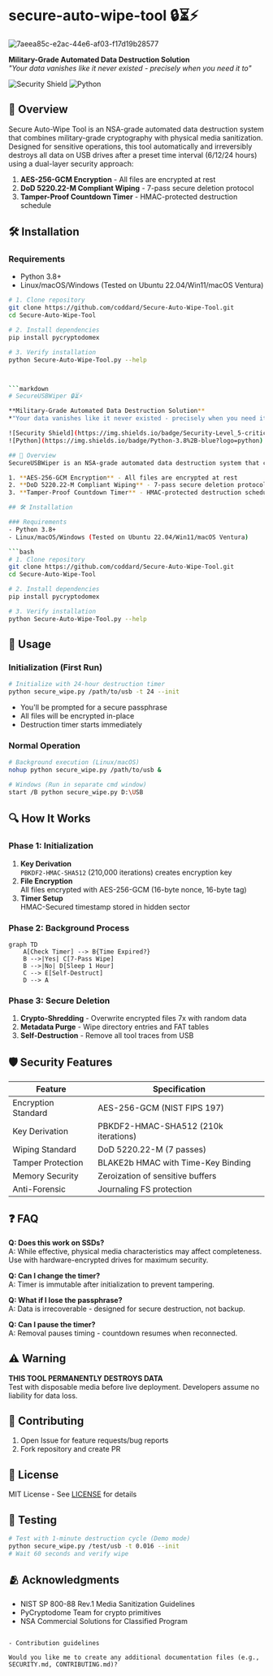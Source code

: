 # secure-auto-wipe-tool 🔒⏳⚡

![7aeea85c-e2ac-44e6-af03-f17d19b28577](https://github.com/user-attachments/assets/c86fbab9-a78a-4935-ba4b-5bd9e06ffe52)


**Military-Grade Automated Data Destruction Solution**  
*"Your data vanishes like it never existed - precisely when you need it to"*

![Security Shield](https://img.shields.io/badge/Security-Level_5-critical?logo=security) 
![Python](https://img.shields.io/badge/Python-3.8%2B-blue?logo=python)

## 📖 Overview
Secure Auto-Wipe Tool is an NSA-grade automated data destruction system that combines military-grade cryptography with physical media sanitization. Designed for sensitive operations, this tool automatically and irreversibly destroys all data on USB drives after a preset time interval (6/12/24 hours) using a dual-layer security approach:

1. **AES-256-GCM Encryption** - All files are encrypted at rest
2. **DoD 5220.22-M Compliant Wiping** - 7-pass secure deletion protocol
3. **Tamper-Proof Countdown Timer** - HMAC-protected destruction schedule

## 🛠 Installation

### Requirements
- Python 3.8+
- Linux/macOS/Windows (Tested on Ubuntu 22.04/Win11/macOS Ventura)

```bash
# 1. Clone repository
git clone https://github.com/coddard/Secure-Auto-Wipe-Tool.git
cd Secure-Auto-Wipe-Tool

# 2. Install dependencies
pip install pycryptodomex

# 3. Verify installation
python Secure-Auto-Wipe-Tool.py --help



```markdown
# SecureUSBWiper 🔒⏳⚡

**Military-Grade Automated Data Destruction Solution**  
*"Your data vanishes like it never existed - precisely when you need it to"*

![Security Shield](https://img.shields.io/badge/Security-Level_5-critical?logo=security) 
![Python](https://img.shields.io/badge/Python-3.8%2B-blue?logo=python)

## 📖 Overview
SecureUSBWiper is an NSA-grade automated data destruction system that combines military-grade cryptography with physical media sanitization. Designed for sensitive operations, this tool automatically and irreversibly destroys all data on USB drives after a preset time interval (6/12/24 hours) using a dual-layer security approach:

1. **AES-256-GCM Encryption** - All files are encrypted at rest
2. **DoD 5220.22-M Compliant Wiping** - 7-pass secure deletion protocol
3. **Tamper-Proof Countdown Timer** - HMAC-protected destruction schedule

## 🛠 Installation

### Requirements
- Python 3.8+
- Linux/macOS/Windows (Tested on Ubuntu 22.04/Win11/macOS Ventura)

```bash
# 1. Clone repository
git clone https://github.com/coddard/Secure-Auto-Wipe-Tool.git
cd Secure-Auto-Wipe-Tool

# 2. Install dependencies
pip install pycryptodomex

# 3. Verify installation
python Secure-Auto-Wipe-Tool.py --help
```

## 🚀 Usage

### Initialization (First Run)
```bash
# Initialize with 24-hour destruction timer
python secure_wipe.py /path/to/usb -t 24 --init
```
- You'll be prompted for a secure passphrase
- All files will be encrypted in-place
- Destruction timer starts immediately

### Normal Operation
```bash
# Background execution (Linux/macOS)
nohup python secure_wipe.py /path/to/usb &

# Windows (Run in separate cmd window)
start /B python secure_wipe.py D:\USB
```

## 🔍 How It Works

### Phase 1: Initialization
1. **Key Derivation**  
   `PBKDF2-HMAC-SHA512` (210,000 iterations) creates encryption key
2. **File Encryption**  
   All files encrypted with AES-256-GCM (16-byte nonce, 16-byte tag)
3. **Timer Setup**  
   HMAC-Secured timestamp stored in hidden sector

### Phase 2: Background Process
```mermaid
graph TD
    A[Check Timer] --> B{Time Expired?}
    B -->|Yes| C[7-Pass Wipe]
    B -->|No| D[Sleep 1 Hour]
    C --> E[Self-Destruct]
    D --> A
```

### Phase 3: Secure Deletion
1. **Crypto-Shredding** - Overwrite encrypted files 7x with random data
2. **Metadata Purge** - Wipe directory entries and FAT tables
3. **Self-Destruction** - Remove all tool traces from USB

## 🛡 Security Features

| Feature                      | Specification                          |
|------------------------------|----------------------------------------|
| Encryption Standard          | AES-256-GCM (NIST FIPS 197)            |
| Key Derivation               | PBKDF2-HMAC-SHA512 (210k iterations)   |
| Wiping Standard              | DoD 5220.22-M (7 passes)               |
| Tamper Protection            | BLAKE2b HMAC with Time-Key Binding     |
| Memory Security              | Zeroization of sensitive buffers      |
| Anti-Forensic                | Journaling FS protection               |

## ❓ FAQ

**Q: Does this work on SSDs?**  
A: While effective, physical media characteristics may affect completeness. Use with hardware-encrypted drives for maximum security.

**Q: Can I change the timer?**  
A: Timer is immutable after initialization to prevent tampering.

**Q: What if I lose the passphrase?**  
A: Data is irrecoverable - designed for secure destruction, not backup.

**Q: Can I pause the timer?**  
A: Removal pauses timing - countdown resumes when reconnected.

## ⚠ Warning
**THIS TOOL PERMANENTLY DESTROYS DATA**  
Test with disposable media before live deployment. Developers assume no liability for data loss.

## 🤝 Contributing
1. Open Issue for feature requests/bug reports
2. Fork repository and create PR


## 📜 License
MIT License - See [LICENSE](LICENSE) for details

## 🔬 Testing
```bash
# Test with 1-minute destruction cycle (Demo mode)
python secure_wipe.py /test/usb -t 0.016 --init
# Wait 60 seconds and verify wipe
```

## 🫂 Acknowledgments
- NIST SP 800-88 Rev.1 Media Sanitization Guidelines
- PyCryptodome Team for crypto primitives
- NSA Commercial Solutions for Classified Program
```

- Contribution guidelines

Would you like me to create any additional documentation files (e.g., SECURITY.md, CONTRIBUTING.md)?
